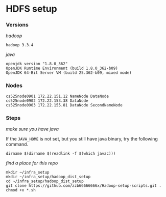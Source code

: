 # HDFS setup

### Versions

*hadoop*
```
hadoop 3.3.4
```
*java*
```
openjdk version "1.8.0_362"
OpenJDK Runtime Environment (build 1.8.0_362-b09)
OpenJDK 64-Bit Server VM (build 25.362-b09, mixed mode)
```


### Nodes

```
cs525node0901 172.22.151.12 NameNode DataNode
cs525node0902 172.22.153.38 DataNode
cs525node0903 172.22.155.81 DataNode SecondNameNode
```

### Steps

*make sure you have java*

If the `JAVA_HOME` is not set, but you still have java binary, try the following command.
```
dirname $(dirname $(readlink -f $(which javac)))
```

*find a place for this repo*
```
mkdir ~/infra_setup
mkdir ~/infra_setup/hadoop_dist_setup
cd ~/infra_setup/hadoop_dist_setup
git clone https://github.com/zzb66666666x/Hadoop-setup-scripts.git .
chmod +x *.sh
```


